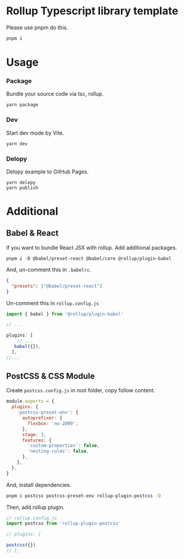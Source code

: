 # Rollup Typescript library template

Please use pnpm do this.

```sh
pnpm i
```

# Usage

### Package

Bundle your source code via tsc, rollup.

```
yarn package
```

### Dev

Start dev mode by Vite.

```
yarn dev
```

### Delopy

Delopy example to GitHub Pages.

```
yarn delopy
yarn publish
```

# Additional

## Babel & React

If you want to bundle React JSX with rollup. Add additional packages.

```
pnpm i -D @babel/preset-react @babel/core @rollup/plugin-babel
```

And, un-comment this in `.babelrc`.

```json
{
  "presets": ["@babel/preset-react"]
}
```

Un-comment this in `rollup.config.js`

```js
import { babel } from '@rollup/plugin-babel'

// ...

plugins: [
    // ...
   babel({}),
  ],
//...
```

## PostCSS & CSS Module

Create `postcss.config.js` in root folder, copy follow content.

```js
module.exports = {
  plugins: {
    'postcss-preset-env': {
      autoprefixer: {
        flexbox: 'no-2009',
      },
      stage: 3,
      features: {
        'custom-properties': false,
        'nesting-rules': false,
      },
    },
  },
}
```

And, install dependencies.

```bash
pnpm i postcss postcss-preset-env rollup-plugin-postcss -D
```

Then, add rollup plugin.

```js
// rollup.config.js
import postcss from 'rollup-plugin-postcss'

// plugins: [

postcss({})
// ],
```
